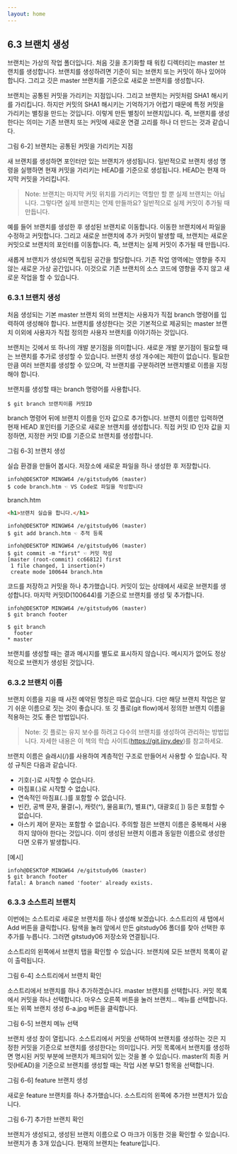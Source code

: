 ```yaml
---
layout: home
---
```

## 6.3 브랜치 생성
브랜치는 가상의 작업 폴더입니다. 처음 깃을 초기화할 때 워킹 디렉터리는 master 브랜치를 생성합니다. 브랜치를 생성하려면 기준이 되는 브랜치 또는 커밋이 하나 있어야 합니다. 그리고 깃은 master 브랜치를 기준으로 새로운 브랜치를 생성합니다.  

브랜치는 공통된 커밋을 가리키는 지점입니다. 그리고 브랜치는 커밋처럼 SHA1 해시키를 가리킵니다. 하지만 커밋의 SHA1 해시키는 기억하기가 어렵기 때문에 특정 커밋을 가리키는 별칭을 만드는 것입니다. 이렇게 만든 별칭이 브랜치입니다. 즉, 브랜치를 생성한다는 의미는 기존 브랜치 또는 커밋에 새로운 연결 고리를 하나 더 만드는 것과 같습니다.  

그림 6-2] 브랜치는 공통된 커밋을 가리키는 지점



새 브랜치를 생성하면 포인터만 있는 브랜치가 생성됩니다. 일반적으로 브랜치 생성 명령을 실행하면 현재 커밋을 가리키는 HEAD를 기준으로 생성됩니다. HEAD는 현재 마지막 커밋을 가리킵니다.  

>Note: 브랜치는 마지막 커밋 위치를 가리키는 역할만 할 뿐 실제 브랜치는 아닙니다. 그렇다면 실제 브랜치는 언제 만들까요? 일반적으로 실제 커밋이 추가될 때 만듭니다.  

예를 들어 브랜치를 생성한 후 생성된 브랜치로 이동합니다. 이동한 브랜치에서 파일을 수정하고 커밋합니다. 그리고 새로운 브랜치에 추가 커밋이 발생할 때, 브랜치는 새로운 커밋으로 브랜치의 포인터를 이동합니다. 즉, 브랜치는 실제 커밋이 추가될 때 만듭니다.  


 

새롭게 브랜치가 생성되면 독립된 공간을 할당합니다. 기존 작업 영역에는 영향을 주지 않는 새로운 가상 공간입니다. 이것으로 기존 브랜치의 소스 코드에 영향을 주지 않고 새로운 작업을 할 수 있습니다.  

### 6.3.1 브랜치 생성
처음 생성되는 기본 master 브랜치 외의 브랜치는 사용자가 직접 branch 명령어를 입력하여 생성해야 합니다. 브랜치를 생성한다는 것은 기본적으로 제공되는 master 브랜치 이외에 사용자가 직접 정의한 사용자 브랜치를 이야기하는 것입니다.  

브랜치는 깃에서 또 하나의 개발 분기점을 의미합니다. 새로운 개발 분기점이 필요할 때는 브랜치를 추가로 생성할 수 있습니다. 브랜치 생성 개수에는 제한이 없습니다. 필요한 만큼 여러 브랜치를 생성할 수 있으며, 각 브랜치를 구분하려면 브랜치별로 이름을 지정해야 합니다.  

브랜치를 생성할 때는 branch 명령어를 사용합니다.  

```
$ git branch 브랜치이름 커밋ID
``` 

branch 명령어 뒤에 브랜치 이름을 인자 값으로 추가합니다. 브랜치 이름만 입력하면 현재 HEAD 포인터를 기준으로 새로운 브랜치를 생성합니다. 직접 커밋 ID 인자 값을 지정하면, 지정한 커밋 ID를 기준으로 브랜치를 생성합니다.  

그림 6-3] 브랜치 생성


실습 환경을 만들어 봅시다. 저장소에 새로운 파일을 하나 생성한 후 저장합니다.  

```
infoh@DESKTOP MINGW64 /e/gitstudy06 (master)
$ code branch.htm ☜ VS Code로 파일을 작성합니다
```

branch.htm
```html
<h1>브랜치 실습을 합니다.</h1>
```
 
```
infoh@DESKTOP MINGW64 /e/gitstudy06 (master)
$ git add branch.htm ☜ 추적 등록

infoh@DESKTOP MINGW64 /e/gitstudy06 (master)
$ git commit -m "first" ☜ 커밋 작성
[master (root-commit) cc66812] first
 1 file changed, 1 insertion(+)
 create mode 100644 branch.htm

```

코드를 저장하고 커밋을 하나 추가했습니다. 커밋이 있는 상태에서 새로운 브랜치를 생성합니다. 마지막 커밋ID(100644)를 기준으로 브랜치를 생성 및 추가합니다.  

```
infoh@DESKTOP MINGW64 /e/gitstudy06 (master)
$ git branch footer

$ git branch
  footer
* master
```

브랜치를 생성할 때는 결과 메시지를 별도로 표시하지 않습니다. 메시지가 없어도 정상적으로 브랜치가 생성된 것입니다.  

### 6.3.2 브랜치 이름
브랜치 이름을 지을 때 사전 예약된 명칭은 따로 없습니다. 다만 해당 브랜치 작업은 알기 쉬운 이름으로 짓는 것이 좋습니다. 또 깃 플로(git flow)에서 정의한 브랜치 이름을 적용하는 것도 좋은 방법입니다.  

>Note: 깃 플로는 유지 보수를 하려고 다수의 브랜치를 생성하여 관리하는 방법입니다. 자세한 내용은 이 책의 학습 사이트(https://git.jiny.dev)를 참고하세요.  

브랜치 이름은 슬래시(/)를 사용하여 계층적인 구조로 만들어서 사용할 수 있습니다. 작성 규칙은 다음과 같습니다.

* 기호(-)로 시작할 수 없습니다.
* 마침표(.)로 시작할 수 없습니다.
* 연속적인 마침표(..)를 포함할 수 없습니다.
* 빈칸, 공백 문자, 물결(~), 캐럿(^), 물음표(?), 별표(*), 대괄호([ ]) 등은 포함할 수 없습니다.
* 아스키 제어 문자는 포함할 수 없습니다.
주의할 점은 브랜치 이름은 중복해서 사용하지 않아야 한다는 것입니다. 이미 생성된 브랜치 이름과 동일한 이름으로 생성한다면 오류가 발생합니다.

[예시]
```
infoh@DESKTOP MINGW64 /e/gitstudy06 (master)
$ git branch footer
fatal: A branch named 'footer' already exists.

```

### 6.3.3 소스트리 브랜치
이번에는 소스트리로 새로운 브랜치를 하나 생성해 보겠습니다. 소스트리의 새 탭에서 Add 버튼을 클릭합니다. 탐색을 눌러 앞에서 만든 gitstudy06 폴더를 찾아 선택한 후 추가를 누릅니다. 그러면 gitstudy06 저장소와 연결됩니다.  

소스트리의 왼쪽에서 브랜치 탭을 확인할 수 있습니다. 브랜치에 모든 브랜치 목록이 같이 출력됩니다.  

그림 6-4] 소스트리에서 브랜치 확인


 

소스트리에서 브랜치를 하나 추가하겠습니다. master 브랜치를 선택합니다. 커밋 목록에서 커밋을 하나 선택합니다. 마우스 오른쪽 버튼을 눌러 브랜치... 메뉴를 선택합니다. 또는 위쪽 브랜치 생성 6-a.jpg 버튼을 클릭합니다.  

그림 6-5] 브랜치 메뉴 선택

 

브랜치 생성 창이 열립니다. 소스트리에서 커밋을 선택하여 브랜치를 생성하는 것은 지정한 커밋을 기준으로 브랜치를 생성한다는 의미입니다. 커밋 목록에서 브랜치를 생성하면 명시된 커밋 부분에 브랜치가 체크되어 있는 것을 볼 수 있습니다. master의 최종 커밋(HEAD)을 기준으로 브랜치를 생성할 때는 작업 사본 부모1 항목을 선택합니다.  

그림 6-6] feature 브랜치 생성


 

새로운 feature 브랜치를 하나 추가했습니다. 소스트리의 왼쪽에 추가한 브랜치가 있습니다.  

그림 6-7] 추가한 브랜치 확인


 

브랜치가 생성되고, 생성된 브랜치 이름으로 ○ 마크가 이동한 것을 확인할 수 있습니다.  
브랜치가 총 3개 있습니다. 현재의 브랜치는 feature입니다.  

<br><br>